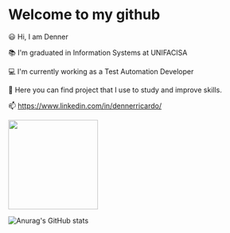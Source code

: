 # Welcome to my github 
😃 Hi, I am Denner  

📚 I'm graduated in Information Systems at UNIFACISA  

💻 I'm currently working as a Test Automation Developer

💬 Here you can find project that I use to study and improve skills.

📫  https://www.linkedin.com/in/dennerricardo/

<img loading="lazy" height="180em" src="https://github-readme-stats.vercel.app/api/top-langs/?username=dennerricardo&layout=compact&langs_count=7&theme=dracula"/>

![Anurag's GitHub stats](https://github-readme-stats.vercel.app/api?username=dennerricardo&show_icons=true&theme=dracula)

